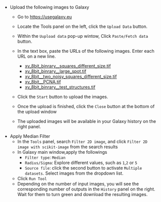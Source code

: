 - Upload the following images to Galaxy
    - Go to https://usegalaxy.eu
    - Locate the Tools panel on the left, click the `Upload Data` button.
    - Within the `Uupload data` pop-up wintow, Click `Paste/Fetch data` button.
    - In the text box, paste the URLs of the following images. Enter each URL on a new line.
        - [xy_8bit_binrary__squares_different_size.tif](https://github.com/NEUBIAS/training-resources/raw/master/image_data/xy_8bit_binary__squares_different_size.tif)
        - [xy_8bit_binrary__large_spot.tif](https://github.com/NEUBIAS/training-resources/raw/master/image_data/xy_8bit_binary__large_spot.tif)
        - [xy_8bit__two_noisy_squares_different_size.tif](https://github.com/NEUBIAS/training-resources/raw/master/image_data/xy_8bit_binary__large_spot.tif)
        - [xy_8bit__PCNA.tif](https://github.com/NEUBIAS/training-resources/raw/master/image_data/xy_8bit__PCNA.tif)
        - [xy_8bit_binrary__test_structures.tif](https://github.com/NEUBIAS/training-resources/raw/master/image_data/xy_8bit_binary__test_structures.tif)
    
    - Click the `Start` button to upload the images.
    - Once the upload is finished, click the `Close` button at the bottom of the upload window
    - The uploaded images will be available in your Galaxy history on the right panel.
- Apply Median Filter
    - In the `Tools` panel, search `Filter 2D image`, and click `Filter 2D image with scikit-image` from the search results
    - In Galaxy main window,apply the followings
        - `Filter type`: `Median`
        - `Radius/Sigma`: Explore different values, such as `1`,`2` or `5`
        - `Source file`: click the second button to activate `Multiple datasets`. Select images from the dropdown list.
    - Click `Run Tool`
    - Depending on the number of input images, you will see the corresponding number of outputs in the `History` panel on the right. Wait for them to turn green and download the resulting images.